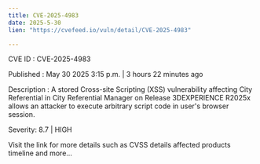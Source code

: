 ```yaml
---
title: CVE-2025-4983
date: 2025-5-30
lien: "https://cvefeed.io/vuln/detail/CVE-2025-4983"

---
```


CVE ID : CVE-2025-4983

Published :  May 30
2025
3:15 p.m. | 3 hours
22 minutes ago

Description : A stored Cross-site Scripting (XSS) vulnerability affecting City Referential  in City Referential Manager on Release 3DEXPERIENCE R2025x allows an attacker to execute arbitrary script code in user's browser session.

Severity: 8.7 | HIGH

Visit the link for more details
such as CVSS details
affected products
timeline
and more...
